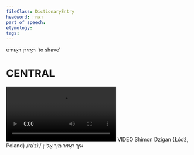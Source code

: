 ```yaml
---
fileClass: DictionaryEntry
headword: ראַזירן
part_of_speech: 
etymology: 
tags: 
---
```

ראַזירן
ראַזירט
'to shave'

CENTRAL
========

![](https://ia801508.us.archive.org/24/items/FilmLexicon/Dzigan-Razirn-IkhRazirMikhAleyn.mp4)
VIDEO Shimon Dzigan {Łódź, Poland}
/raˈziˑ/
איך ראַזיר מיך אַליין
